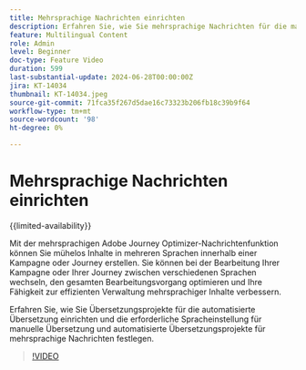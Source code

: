 ```yaml
---
title: Mehrsprachige Nachrichten einrichten
description: Erfahren Sie, wie Sie mehrsprachige Nachrichten für die manuelle und automatisierte Übersetzung in Adobe Journey Optimizer einrichten.  
feature: Multilingual Content
role: Admin
level: Beginner
doc-type: Feature Video
duration: 599
last-substantial-update: 2024-06-28T00:00:00Z
jira: KT-14034
thumbnail: KT-14034.jpeg
source-git-commit: 71fca35f267d5dae16c73323b206fb18c39b9f64
workflow-type: tm+mt
source-wordcount: '98'
ht-degree: 0%

---
```



# Mehrsprachige Nachrichten einrichten

{{limited-availability}}

Mit der mehrsprachigen Adobe Journey Optimizer-Nachrichtenfunktion können Sie mühelos Inhalte in mehreren Sprachen innerhalb einer Kampagne oder Journey erstellen. Sie können bei der Bearbeitung Ihrer Kampagne oder Ihrer Journey zwischen verschiedenen Sprachen wechseln, den gesamten Bearbeitungsvorgang optimieren und Ihre Fähigkeit zur effizienten Verwaltung mehrsprachiger Inhalte verbessern.

Erfahren Sie, wie Sie Übersetzungsprojekte für die automatisierte Übersetzung einrichten und die erforderliche Spracheinstellung für manuelle Übersetzung und automatisierte Übersetzungsprojekte für mehrsprachige Nachrichten festlegen.
 
>[!VIDEO](https://video.tv.adobe.com/v/3430661/?learn=on)
